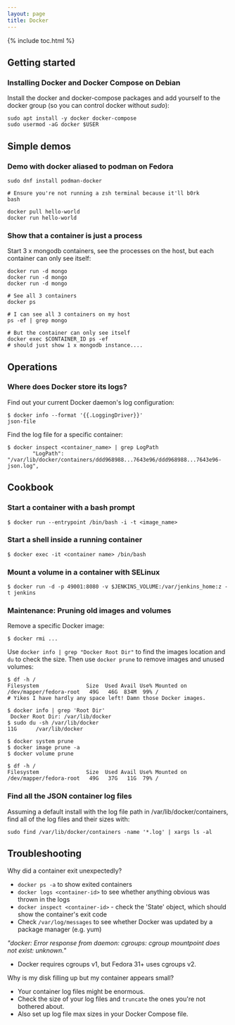 ```yaml
---
layout: page
title: Docker
---
```


{% include toc.html %}

## Getting started

### Installing Docker and Docker Compose on Debian

Install the docker and docker-compose packages and add yourself to the docker group (so you can control docker without _sudo_):

```
sudo apt install -y docker docker-compose
sudo usermod -aG docker $USER
```

## Simple demos

### Demo with docker aliased to podman on Fedora

```
sudo dnf install podman-docker

# Ensure you're not running a zsh terminal because it'll b0rk
bash

docker pull hello-world
docker run hello-world
```

### Show that a container is just a process

Start 3 x mongodb containers, see the processes on the host, but each container can only see itself:

```
docker run -d mongo
docker run -d mongo
docker run -d mongo

# See all 3 containers
docker ps

# I can see all 3 containers on my host
ps -ef | grep mongo

# But the container can only see itself
docker exec $CONTAINER_ID ps -ef
# should just show 1 x mongodb instance....
```

## Operations

### Where does Docker store its logs?

Find out your current Docker daemon's log configuration:

```
$ docker info --format '{{.LoggingDriver}}'
json-file
```

Find the log file for a specific container:

```
$ docker inspect <container_name> | grep LogPath
        "LogPath": "/var/lib/docker/containers/ddd968988...7643e96/ddd968988...7643e96-json.log",
```

## Cookbook

### Start a container with a bash prompt

```
$ docker run --entrypoint /bin/bash -i -t <image_name>
```

### Start a shell inside a running container

```
$ docker exec -it <container name> /bin/bash
```

### Mount a volume in a container with SELinux

```
$ docker run -d -p 49001:8080 -v $JENKINS_VOLUME:/var/jenkins_home:z -t jenkins
```

### Maintenance: Pruning old images and volumes

Remove a specific Docker image:

```
$ docker rmi ...
```

Use `docker info | grep "Docker Root Dir"` to find the images location and `du` to check the size. Then use `docker prune` to remove images and unused volumes:

```
$ df -h /
Filesystem               Size  Used Avail Use% Mounted on
/dev/mapper/fedora-root   49G   46G  834M  99% /
# Yikes I have hardly any space left! Damn those Docker images.

$ docker info | grep 'Root Dir'
 Docker Root Dir: /var/lib/docker
$ sudo du -sh /var/lib/docker
11G      /var/lib/docker

$ docker system prune
$ docker image prune -a
$ docker volume prune

$ df -h /
Filesystem               Size  Used Avail Use% Mounted on
/dev/mapper/fedora-root   49G   37G   11G  79% /
```

### Find all the JSON container log files

Assuming a default install with the log file path in /var/lib/docker/containers, find all of the log files and their sizes with:

```
sudo find /var/lib/docker/containers -name '*.log' | xargs ls -al
```

## Troubleshooting

Why did a container exit unexpectedly?

- `docker ps -a` to show exited containers
- `docker logs <container-id>` to see whether anything obvious was thrown in the logs
- `docker inspect <container-id>` - check the 'State' object, which should show the container's exit code
- Check `/var/log/messages` to see whether Docker was updated by a package manager (e.g. yum)

_"docker: Error response from daemon: cgroups: cgroup mountpoint does not exist: unknown."_

- Docker requires cgroups v1, but Fedora 31+ uses cgroups v2.

Why is my disk filling up but my container appears small?

- Your container log files might be enormous.
- Check the size of your log files and `truncate` the ones you're not bothered about.
- Also set up log file max sizes in your Docker Compose file.

